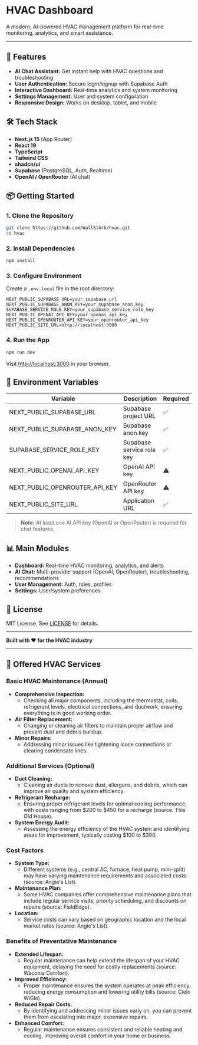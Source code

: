 # HVAC Dashboard

A modern, AI-powered HVAC management platform for real-time monitoring, analytics, and smart assistance.

---

## 🚀 Features

- **AI Chat Assistant:** Get instant help with HVAC questions and troubleshooting
- **User Authentication:** Secure login/signup with Supabase Auth
- **Interactive Dashboard:** Real-time analytics and system monitoring
- **Settings Management:** User and system configuration
- **Responsive Design:** Works on desktop, tablet, and mobile

## 🛠 Tech Stack

- **Next.js 15** (App Router)
- **React 19**
- **TypeScript**
- **Tailwind CSS**
- **shadcn/ui**
- **Supabase** (PostgreSQL, Auth, Realtime)
- **OpenAI / OpenRouter** (AI chat)

## 📦 Getting Started

### 1. Clone the Repository
```bash
git clone https://github.com/WallStArb/hvac.git
cd hvac
```

### 2. Install Dependencies
```bash
npm install
```

### 3. Configure Environment
Create a `.env.local` file in the root directory:

```env
NEXT_PUBLIC_SUPABASE_URL=your_supabase_url
NEXT_PUBLIC_SUPABASE_ANON_KEY=your_supabase_anon_key
SUPABASE_SERVICE_ROLE_KEY=your_supabase_service_role_key
NEXT_PUBLIC_OPENAI_API_KEY=your_openai_api_key
NEXT_PUBLIC_OPENROUTER_API_KEY=your_openrouter_api_key
NEXT_PUBLIC_SITE_URL=http://localhost:3000
```

### 4. Run the App
```bash
npm run dev
```

Visit [http://localhost:3000](http://localhost:3000) in your browser.

## 🔐 Environment Variables

| Variable                        | Description                  | Required |
|----------------------------------|------------------------------|----------|
| NEXT_PUBLIC_SUPABASE_URL         | Supabase project URL         | ✅       |
| NEXT_PUBLIC_SUPABASE_ANON_KEY    | Supabase anon key            | ✅       |
| SUPABASE_SERVICE_ROLE_KEY        | Supabase service role key    | ✅       |
| NEXT_PUBLIC_OPENAI_API_KEY       | OpenAI API key               | ⚠️       |
| NEXT_PUBLIC_OPENROUTER_API_KEY   | OpenRouter API key           | ⚠️       |
| NEXT_PUBLIC_SITE_URL             | Application URL              | ✅       |

> **Note:** At least one AI API key (OpenAI or OpenRouter) is required for chat features.

## 📊 Main Modules

- **Dashboard:** Real-time HVAC monitoring, analytics, and alerts
- **AI Chat:** Multi-provider support (OpenAI, OpenRouter), troubleshooting, recommendations
- **User Management:** Auth, roles, profiles
- **Settings:** User/system preferences

## 📝 License

MIT License. See [LICENSE](LICENSE) for details.

---

**Built with ❤️ for the HVAC industry**

---

## 🧰 Offered HVAC Services

### Basic HVAC Maintenance (Annual)

- **Comprehensive Inspection:**
  - Checking all major components, including the thermostat, coils, refrigerant levels, electrical connections, and ductwork, ensuring everything is in good working order.
- **Air Filter Replacement:**
  - Changing or cleaning air filters to maintain proper airflow and prevent dust and debris buildup.
- **Minor Repairs:**
  - Addressing minor issues like tightening loose connections or clearing condensate lines.

### Additional Services (Optional)

- **Duct Cleaning:**
  - Cleaning air ducts to remove dust, allergens, and debris, which can improve air quality and system efficiency.
- **Refrigerant Recharge:**
  - Ensuring proper refrigerant levels for optimal cooling performance, with costs ranging from $200 to $450 for a recharge (source: This Old House).
- **System Energy Audit:**
  - Assessing the energy efficiency of the HVAC system and identifying areas for improvement, typically costing $100 to $300.

### Cost Factors

- **System Type:**
  - Different systems (e.g., central AC, furnace, heat pump, mini-split) may have varying maintenance requirements and associated costs (source: Angie's List).
- **Maintenance Plan:**
  - Some HVAC companies offer comprehensive maintenance plans that include regular service visits, priority scheduling, and discounts on repairs (source: FieldEdge).
- **Location:**
  - Service costs can vary based on geographic location and the local market rates (source: Angie's List).

### Benefits of Preventative Maintenance

- **Extended Lifespan:**
  - Regular maintenance can help extend the lifespan of your HVAC equipment, delaying the need for costly replacements (source: Waconia Comfort).
- **Improved Efficiency:**
  - Proper maintenance ensures the system operates at peak efficiency, reducing energy consumption and lowering utility bills (source: Cielo WiGle).
- **Reduced Repair Costs:**
  - By identifying and addressing minor issues early on, you can prevent them from escalating into major, expensive repairs.
- **Enhanced Comfort:**
  - Regular maintenance ensures consistent and reliable heating and cooling, improving overall comfort in your home or business. 